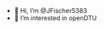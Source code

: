 - 👋 Hi, I’m @JFischer5383
- 👀 I’m interested in openDTU

<!---
JFischer5383/JFischer5383 is a ✨ special ✨ repository because its `README.md` (this file) appears on your GitHub profile.
You can click the Preview link to take a look at your changes.
--->
